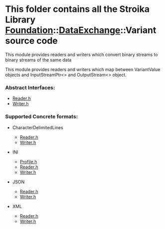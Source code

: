 # This folder contains all the Stroika Library [Foundation](../../)::[DataExchange](../)::Variant source code

This module provides readers and writers which convert binary streams to binary streams
of the same data

This module provides readers and writers which map between VariantValue objects
and InputStreamPtr<> and OutputStream<> object.

### Abstract Interfaces:

- [Reader.h](Reader.h)
- [Writer.h](Writer.h)

### Supported Concrete formats:

- CharacterDelimitedLines

  - [Reader.h](CharacterDelimitedLines/Reader.h)
  - [Writer.h](CharacterDelimitedLines/Writer.h)

- INI

  - [Profile.h](INI/Profile.h)
  - [Reader.h](INI/Reader.h)
  - [Writer.h](INI/Writer.h)

- JSON

  - [Reader.h](JSON/Reader.h)
  - [Writer.h](JSON/Writer.h)

- XML

  - [Reader.h](XML/Reader.h)
  - [Writer.h](XML/Writer.h)

